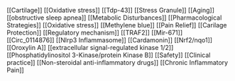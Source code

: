 [[Cartilage]]
[[Oxidative stress]]
[[Tdp-43]]
[[Stress Granule]]
[[Aging]]
[[obstructive sleep apnea]]
[[Metabolic Disturbances]]
[[Pharmacological Strategies]]
[[Oxidative stress]]
[[Methylene blue]]
[[Pain Relief]]
[[Carilage Protection]]
[[Regulatory mechanism]]
[[TRAF2]]
[[Mir-671]]
[[Circ_0114876]]
[[Nlrp3 Inflammasome]]
[[Cardamonin]]
[[Nrf2/nqo1]]
[[Oroxylin A]]
[[extracellular signal-regulated kinase 1/2]]
[[Phosphatidylinositol 3-Kinase/protein Kinase B]]
[[Safety]]
[[Clinical practice]]
[[Non-steroidal anti-inflammatory drugs]]
[[Chronic Inflammatory Pain]]
